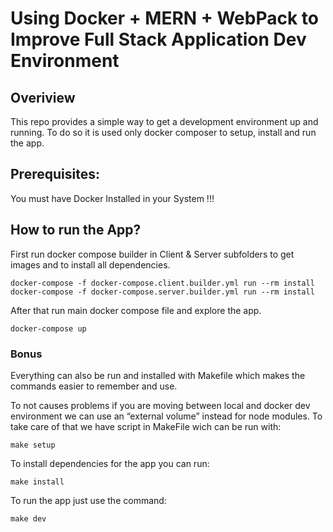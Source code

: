 # Using Docker + MERN + WebPack to Improve Full Stack Application Dev Environment

## Overiview

This repo provides a simple way to get a development environment up and running. To do so it is used only docker composer to setup, install and run the app.

## Prerequisites:

You must have Docker Installed in your System !!!

## How to run the App?

First run docker compose builder in Client & Server subfolders to get images and to install all dependencies.

```
docker-compose -f docker-compose.client.builder.yml run --rm install
docker-compose -f docker-compose.server.builder.yml run --rm install
```

After that run main docker compose file and explore the app.

```
docker-compose up
```

### Bonus

Everything can also be run and installed with Makefile which makes the commands easier to remember and use.

To not causes problems if you are moving between local and docker dev environment we can use an “external volume” instead for node modules. To take care of that we have script in MakeFile wich can be run with:

```
make setup
```

To install dependencies for the app you can run:

```
make install
```

To run the app just use the command:

```
make dev
```
